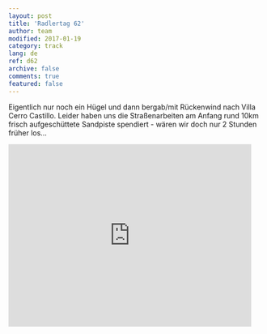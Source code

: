 ```yaml
---   
layout: post 
title: 'Radlertag 62'  
author: team 
modified: 2017-01-19
category: track 
lang: de 
ref: d62
archive: false 
comments: true 
featured: false 
--- 
```


 Eigentlich nur noch ein Hügel und dann bergab/mit Rückenwind nach Villa Cerro Castillo. Leider haben uns die Straßenarbeiten am Anfang rund 10km frisch aufgeschüttete Sandpiste spendiert - wären wir doch nur 2 Stunden früher los...                                                                                                                                                                                                                                                                      

<iframe width='480' height='360' src='http://track-kit.net/maps_s3/?v=embed&track=235119.gpx' frameborder='0' allowfullscreen></iframe>